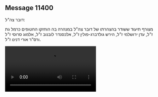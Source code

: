 ## Message 11400

דובר צה"ל:


מצורף תיעוד ששודר בהצהרתו של דובר צה"ל במנהרה בה הוחזקו החטופים כרמל גת ז"ל, עדן ירושלמי ז"ל, הירש גולדברג-פולין ז"ל, אלכסנדר לובנוב ז"ל, אלמוג סרוסי ז"ל ורס"ר אורי דנינו ז"ל.

![Video](https://data.iron-swords.co.il/2024/September/10/11400/11400_media.mp4)
